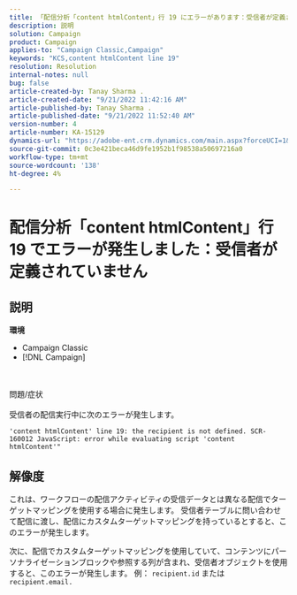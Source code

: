 ```yaml
---
title: 「配信分析「content htmlContent」行 19 にエラーがあります：受信者が定義されていません"
description: 説明
solution: Campaign
product: Campaign
applies-to: "Campaign Classic,Campaign"
keywords: "KCS,content htmlContent line 19"
resolution: Resolution
internal-notes: null
bug: false
article-created-by: Tanay Sharma .
article-created-date: "9/21/2022 11:42:16 AM"
article-published-by: Tanay Sharma .
article-published-date: "9/21/2022 11:52:40 AM"
version-number: 4
article-number: KA-15129
dynamics-url: "https://adobe-ent.crm.dynamics.com/main.aspx?forceUCI=1&pagetype=entityrecord&etn=knowledgearticle&id=c8f47070-a239-ed11-9db1-002248086735"
source-git-commit: 0c3e421beca46d9fe1952b1f98538a50697216a0
workflow-type: tm+mt
source-wordcount: '138'
ht-degree: 4%

---
```


# 配信分析「content htmlContent」行 19 でエラーが発生しました：受信者が定義されていません

## 説明

<b>環境</b>
- Campaign Classic
- [!DNL Campaign]



<br><br>問題/症状<br><br>
受信者の配信実行中に次のエラーが発生します。

```
'content htmlContent' line 19: the recipient is not defined. SCR-160012 JavaScript: error while evaluating script 'content htmlContent'"
```


## 解像度


これは、ワークフローの配信アクティビティの受信データとは異なる配信でターゲットマッピングを使用する場合に発生します。 受信者テーブルに問い合わせて配信に渡し、配信にカスタムターゲットマッピングを持っているとすると、このエラーが発生します。

次に、配信でカスタムターゲットマッピングを使用していて、コンテンツにパーソナライゼーションブロックや参照する列が含まれ、受信者オブジェクトを使用すると、このエラーが発生します。 例： `recipient.id` または `recipient.email.`
